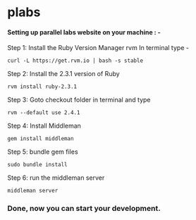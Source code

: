 # plabs

#### Setting up parallel labs website on your machine : -

Step 1: Install the Ruby Version Manager rvm
In terminal type -

```
curl -L https://get.rvm.io | bash -s stable
```

Step 2: Install the 2.3.1 version of Ruby

```
rvm install ruby-2.3.1
```

Step 3: Goto checkout folder in terminal and type

```
rvm --default use 2.4.1
```

Step 4: Install Middleman

```
gem install middleman
```

Step 5: bundle gem files

```
sudo bundle install
```

Step 6: run the middleman server

```
middleman server
```

### Done, now you can start your development.
